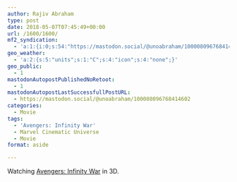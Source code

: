 ```yaml
---
author: Rajiv Abraham
type: post
date: 2018-05-07T07:45:49+00:00
url: /1600/1600/
mf2_syndication:
  - 'a:1:{i:0;s:54:"https://mastodon.social/@unoabraham/100008096768414602";}'
geo_weather:
  - 'a:2:{s:5:"units";s:1:"C";s:4:"icon";s:4:"none";}'
geo_public:
  - 1
mastodonAutopostPublishedNoRetoot:
  - 1
mastodonAutopostLastSuccessfullPostURL:
  - https://mastodon.social/@unoabraham/100008096768414602
categories:
  - Movie
tags:
  - 'Avengers: Infinity War'
  - Marvel Cinematic Universe
  - Movie
format: aside

---
```

Watching <a href="https://www.imdb.com/title/tt4154756/" target="_blank" rel="noopener">Avengers: Infinity War</a> in 3D.